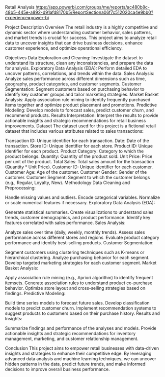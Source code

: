 Retail Analysis
https://app.powerbi.com/groups/me/reports/ac480b8c-48b5-445e-a892-d91afd8170b5/ReportSectiona06f7c512020ca4e9bb0?experience=power-bi

Project Description
Overview
The retail industry is a highly competitive and dynamic sector where understanding customer behavior, sales patterns, and market trends is crucial for success. This project aims to analyze retail data to uncover insights that can drive business decisions, enhance customer experience, and optimize operational efficiency.

Objectives Data Exploration and Cleaning: Investigate the dataset to understand its structure, clean any inconsistencies, and prepare the data for analysis. Exploratory Data Analysis (EDA): Perform detailed EDA to uncover patterns, correlations, and trends within the data. Sales Analysis: Analyze sales performance across different dimensions such as time, geography, product categories, and customer segments. Customer Segmentation: Segment customers based on purchasing behavior to identify key customer groups and tailor marketing strategies. Market Basket Analysis: Apply association rule mining to identify frequently purchased items together and optimize product placement and promotions. Predictive Modeling: Develop models to forecast sales, predict customer churn, and recommend products. Results Interpretation: Interpret the results to provide actionable insights and strategic recommendations for retail business improvements. Dataset The dataset used for this project is a fictional retail dataset that includes various attributes related to sales transactions:

Transaction ID: Unique identifier for each transaction. Date: Date of the transaction. Store ID: Unique identifier for each store. Product ID: Unique identifier for each product. Product Category: Category to which the product belongs. Quantity: Quantity of the product sold. Unit Price: Price per unit of the product. Total Sales: Total sales amount for the transaction (Quantity * Unit Price). Customer ID: Unique identifier for each customer. Customer Age: Age of the customer. Customer Gender: Gender of the customer. Customer Segment: Segment to which the customer belongs (e.g., Regular, Loyalty, New). Methodology Data Cleaning and Preprocessing:

Handle missing values and outliers. Encode categorical variables. Normalize or scale numerical features if necessary. Exploratory Data Analysis (EDA):

Generate statistical summaries. Create visualizations to understand sales trends, customer demographics, and product performance. Identify key features correlated with sales performance. Sales Analysis:

Analyze sales over time (daily, weekly, monthly trends). Assess sales performance across different stores and regions. Evaluate product category performance and identify best-selling products. Customer Segmentation:

Segment customers using clustering techniques such as K-means or hierarchical clustering. Analyze purchasing behavior for each segment. Develop targeted marketing strategies for each customer segment. Market Basket Analysis:

Apply association rule mining (e.g., Apriori algorithm) to identify frequent itemsets. Generate association rules to understand product co-purchase behavior. Optimize store layout and cross-selling strategies based on findings. Predictive Modeling:

Build time series models to forecast future sales. Develop classification models to predict customer churn. Implement recommendation systems to suggest products to customers based on their purchase history. Results and Insights:

Summarize findings and performance of the analyses and models. Provide actionable insights and strategic recommendations for inventory management, marketing, and customer relationship management.

Conclusion
This project aims to empower retail businesses with data-driven insights and strategies to enhance their competitive edge. By leveraging advanced data analysis and machine learning techniques, we can uncover hidden patterns in the data, predict future trends, and make informed decisions to improve overall business performance.
